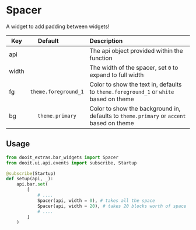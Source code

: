 # Spacer

A widget to add padding between widgets!

| Key|<div style="width: 100px">Default</div> |Description|
| ------------- | :----------------:  | :----------------------------------------------------------------------------------------|
| api           |                     | The api object provided within the function                                              |
| width         |                     | The width of the spacer, set `0` to expand to full width                                 |
| fg            | `theme.foreground_1`| Color to show the text in, defaults to `theme.foreground_1` or `white` based on theme    |
| bg            | `theme.primary`     | Color to show the background in, defaults to `theme.primary` or `accent` based on theme  |

## Usage

```python
from dooit_extras.bar_widgets import Spacer
from dooit.ui.api.events import subscribe, Startup

@subscribe(Startup)
def setup(api, _):
    api.bar.set( 
        [
            # ....
            Spacer(api, width = 0), # takes all the space
            Spacer(api, width = 20), # takes 20 blocks worth of space
            # ....
        ]
    )
```
